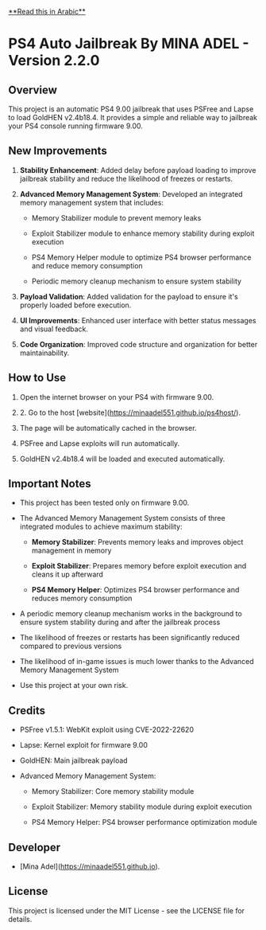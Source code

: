 [\*\*Read this in Arabic\*\*](./README\_AR.md)

# PS4 Auto Jailbreak By MINA ADEL - Version 2.2.0



## Overview

This project is an automatic PS4 9.00 jailbreak that uses PSFree and Lapse to load GoldHEN v2.4b18.4. It provides a simple and reliable way to jailbreak your PS4 console running firmware 9.00.

## New Improvements

1. **Stability Enhancement**: Added delay before payload loading to improve jailbreak stability and reduce the likelihood of freezes or restarts.

2. **Advanced Memory Management System**: Developed an integrated memory management system that includes:

   * Memory Stabilizer module to prevent memory leaks

   * Exploit Stabilizer module to enhance memory stability during exploit execution

   * PS4 Memory Helper module to optimize PS4 browser performance and reduce memory consumption

   * Periodic memory cleanup mechanism to ensure system stability

3. **Payload Validation**: Added validation for the payload to ensure it's properly loaded before execution.

4. **UI Improvements**: Enhanced user interface with better status messages and visual feedback.

5. **Code Organization**: Improved code structure and organization for better maintainability.

## How to Use

1. Open the internet browser on your PS4 with firmware 9.00.

2. 2\. Go to the host \[website](https://minaadel551.github.io/ps4host/).

3. The page will be automatically cached in the browser.

4. PSFree and Lapse exploits will run automatically.

5. GoldHEN v2.4b18.4 will be loaded and executed automatically.

## Important Notes

* This project has been tested only on firmware 9.00.

* The Advanced Memory Management System consists of three integrated modules to achieve maximum stability:

  * **Memory Stabilizer**: Prevents memory leaks and improves object management in memory

  * **Exploit Stabilizer**: Prepares memory before exploit execution and cleans it up afterward

  * **PS4 Memory Helper**: Optimizes PS4 browser performance and reduces memory consumption

* A periodic memory cleanup mechanism works in the background to ensure system stability during and after the jailbreak process

* The likelihood of freezes or restarts has been significantly reduced compared to previous versions

* The likelihood of in-game issues is much lower thanks to the Advanced Memory Management System

* Use this project at your own risk.

## Credits

* PSFree v1.5.1: WebKit exploit using CVE-2022-22620

* Lapse: Kernel exploit for firmware 9.00

* GoldHEN: Main jailbreak payload

* Advanced Memory Management System:

  * Memory Stabilizer: Core memory stability module

  * Exploit Stabilizer: Memory stability module during exploit execution

  * PS4 Memory Helper: PS4 browser performance optimization module

## Developer

* \[Mina Adel](https://minaadel551.github.io).

## License

This project is licensed under the MIT License - see the LICENSE file for details.

